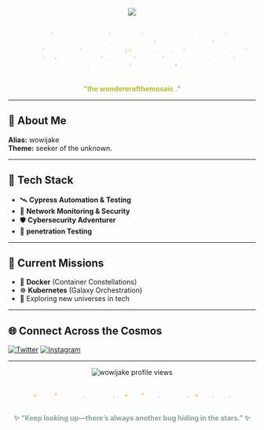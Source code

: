 <!-- Profile README for wowijake - Cosmic Coder Theme -->

<p align="center">
  <img src="https://readme-typing-svg.demolab.com?font=Fira+Mono&duration=3200&pause=900&color=83A598&center=true&vCenter=true&width=700&lines=%F0%9F%9A%80+wowijake+%7C+Cosmic+Networker+%E2%98%84;Exploring+the+universe+of+technology!" />
</p>

<!-- COSMIC DIVIDER: Gruvbox beige (light yellow: #ebdbb2) -->
<p align="center">
<pre>
<span style="color:#ebdbb2;">
          *     .    .  *       *       .   .       *
    .         .         .      .   *         .   *       .
        *    .   *       .  je     .   .  *      .   .   *
     .  *  ✦   .      * .     *  .   *   .      .  .  *
          .        .    .    *      .   *      .      .
</span>
</pre>
</p>


<p align="center"><b style="color:#b8bb26;">"the wondererofthemosaic ."</b></p>

---

## 🌟 About Me

**Alias:** wowijake  
**Theme:** seeker of the unknown.

---

## 🚀 Tech Stack

- 🛰️ **Cypress Automation & Testing**
- 🌌 **Network Monitoring & Security**
- 🛡️ **Cybersecurity Adventurer**
- 📡 **penetration Testing**
  

---

## 🌠 Current Missions

- 🐳 **Docker** (Container Constellations)
- ☸️ **Kubernetes** (Galaxy Orchestration)
- 👾 Exploring new universes in tech

---

## 🌐 Connect Across the Cosmos

<p>
  <a href="https://twitter.com/jeffy_dali" target="_blank"><img src="https://img.shields.io/badge/Twitter-83A598?style=for-the-badge&logo=twitter&logoColor=282828&labelColor=FABD2F" alt="Twitter"/></a>
  <a href="https://instagram.com/dali_mpinganjira" target="_blank"><img src="https://img.shields.io/badge/Instagram-B16286?style=for-the-badge&logo=instagram&logoColor=282828&labelColor=CC241D" alt="Instagram"/></a>
</p>

---

<div align="center">
  <img src="https://komarev.com/ghpvc/?username=wowijake&style=flat-square&color=83A598" alt="wowijake profile views"/>
</div>

<!-- ASCII Cosmic Divider: Always available -->
<p align="center">
<pre>
<span style="color:#fabd2f;">
      ✦    *      .      .  ✦   *   .      . ✦   .   .
</span>
</pre>
</p>

<p align="center"><b style="color:#83A598;">✨ “Keep looking up—there’s always another bug hiding in the stars.” ✨</b></p>
